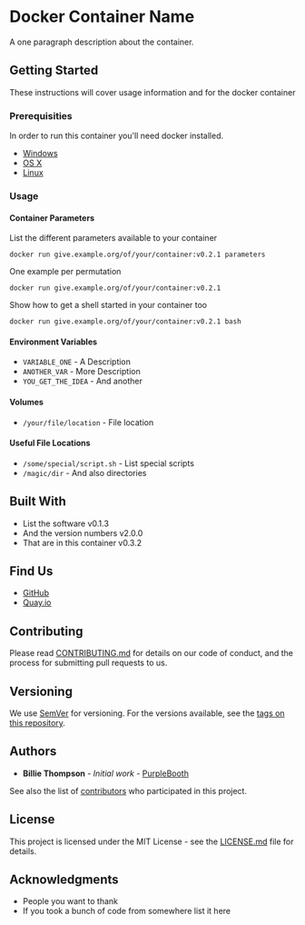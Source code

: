 # Docker Container Name

A one paragraph description about the container.

## Getting Started

These instructions will cover usage information and for the docker container

### Prerequisities

In order to run this container you'll need docker installed.

- [Windows](https://docs.docker.com/windows/started)
- [OS X](https://docs.docker.com/mac/started/)
- [Linux](https://docs.docker.com/linux/started/)

### Usage

#### Container Parameters

List the different parameters available to your container

```shell
docker run give.example.org/of/your/container:v0.2.1 parameters
```

One example per permutation

```shell
docker run give.example.org/of/your/container:v0.2.1
```

Show how to get a shell started in your container too

```shell
docker run give.example.org/of/your/container:v0.2.1 bash
```

#### Environment Variables

- `VARIABLE_ONE` - A Description
- `ANOTHER_VAR` - More Description
- `YOU_GET_THE_IDEA` - And another

#### Volumes

- `/your/file/location` - File location

#### Useful File Locations

- `/some/special/script.sh` - List special scripts
- `/magic/dir` - And also directories

## Built With

- List the software v0.1.3
- And the version numbers v2.0.0
- That are in this container v0.3.2

## Find Us

- [GitHub](https://github.com/your/repository)
- [Quay.io](https://quay.io/repository/your/docker-repository)

## Contributing

Please read [CONTRIBUTING.md](CONTRIBUTING.md) for details on our code of conduct, and the process for submitting pull requests to us.

## Versioning

We use [SemVer](http://semver.org/) for versioning. For the versions available, see the
[tags on this repository](https://github.com/your/repository/tags).

## Authors

- **Billie Thompson** - _Initial work_ - [PurpleBooth](https://github.com/PurpleBooth)

See also the list of [contributors](https://github.com/your/repository/contributors) who
participated in this project.

## License

This project is licensed under the MIT License - see the [LICENSE.md](LICENSE.md) file for details.

## Acknowledgments

- People you want to thank
- If you took a bunch of code from somewhere list it here
